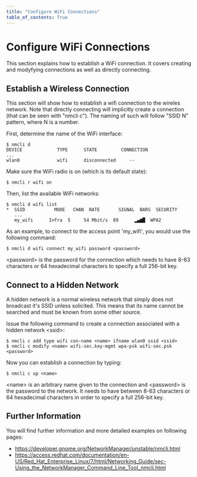 ```yaml
---
title: "Configure WiFi Connections"
table_of_contents: True
---
```


# Configure WiFi Connections

This section explains how to establish a WiFi connection. It covers creating and
modyfying connections as well as directly connecting.

## Establish a Wireless Connection

This section will show how to establish a wifi connection to the wireles
network. Note that directly connecting will implicitly create a connection (that
can be seen with "nmcli c"). The naming of such will follow "SSID N" pattern,
where N is a number.

First, determine the name of the WiFi interface:

```
$ nmcli d
DEVICE             TYPE      STATE         CONNECTION
...
wlan0              wifi      disconnected     --
```

Make sure the WiFi radio is on (which is its default state):

```
$ nmcli r wifi on
```

Then, list the available WiFi networks:

```
$ nmcli d wifi list
*  SSID           MODE   CHAN  RATE       SIGNAL  BARS  SECURITY
   ...
   my_wifi      Infra  5     54 Mbit/s  89      ▂▄▆█  WPA2
```

As an example, to connect to the access point 'my_wifi', you would use the
following command:

```
$ nmcli d wifi connect my_wifi password <password>
```

&lt;password&gt; is the password for the connection which needs to have 8-63
characters or 64 hexadecimal characters to specify a full 256-bit key.

## Connect to a Hidden Network

A hidden network is a normal wireless network that simply does not broadcast
it's SSID unless solicited. This means that its name cannot be searched and
must be known from some other source.

Issue the following command to create a connection associated with a hidden
network &lt;ssid&gt;:

```
$ nmcli c add type wifi con-name <name> ifname wlan0 ssid <ssid>
$ nmcli c modify <name> wifi-sec.key-mgmt wpa-psk wifi-sec.psk <password>
```

Now you can establish a connection by typing:

```
$ nmcli c up <name>
```

&lt;name&gt; is an arbitrary name given to the connection and &lt;password&gt;
is the password to the network. It needs to have between 8-63 characters or 64
hexadecimal characters in order to specify a full 256-bit key.

## Further Information

You will find further information and more detailed examples on following pages:

* <https://developer.gnome.org/NetworkManager/unstable/nmcli.html>
* <https://access.redhat.com/documentation/en-US/Red_Hat_Enterprise_Linux/7/html/Networking_Guide/sec-Using_the_NetworkManager_Command_Line_Tool_nmcli.html>
